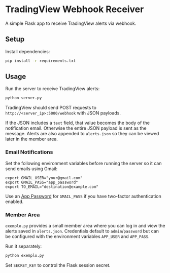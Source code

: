 # TradingView Webhook Receiver

A simple Flask app to receive TradingView alerts via webhook.

## Setup

Install dependencies:

```bash
pip install -r requirements.txt
```

## Usage

Run the server to receive TradingView alerts:

```bash
python server.py
```

TradingView should send POST requests to `http://<server_ip>:5000/webhook` with JSON payloads.

If the JSON includes a `text` field, that value becomes the body of the notification email. Otherwise the entire JSON payload is sent as the message.
Alerts are also appended to `alerts.json` so they can be viewed later in the member area.

### Email Notifications

Set the following environment variables before running the server so it can send emails using Gmail:

```
export GMAIL_USER="your@gmail.com"
export GMAIL_PASS="app_password"
export TO_EMAIL="destination@example.com"
```

Use an [App Password](https://support.google.com/accounts/answer/185833) for `GMAIL_PASS` if you have two-factor authentication enabled.

### Member Area

`exemplo.py` provides a small member area where you can log in and view the
alerts saved in `alerts.json`. Credentials default to `admin`/`password` but can
be configured with the environment variables `APP_USER` and `APP_PASS`.

Run it separately:

```bash
python exemplo.py
```

Set `SECRET_KEY` to control the Flask session secret.

